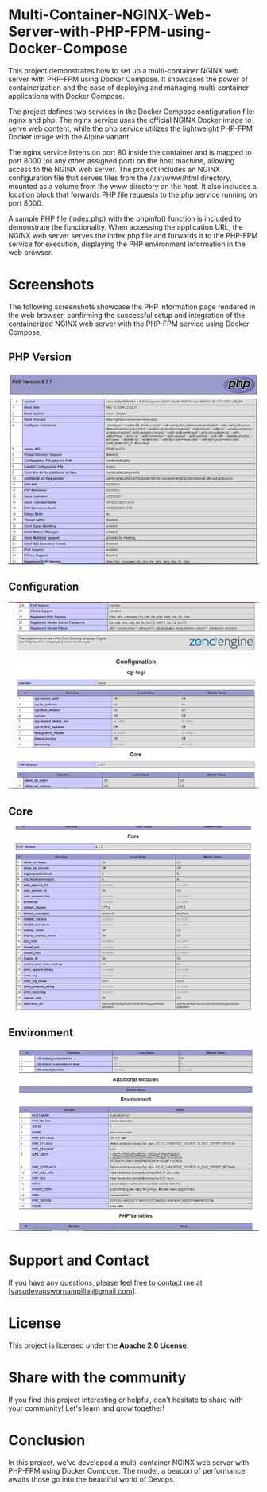 # Multi-Container-NGINX-Web-Server-with-PHP-FPM-using-Docker-Compose

This project demonstrates how to set up a multi-container NGINX web server with PHP-FPM using Docker Compose. It showcases the power of containerization and the ease of deploying and managing multi-container applications with Docker Compose. 

The project defines two services in the Docker Compose configuration file: nginx and php. The nginx service uses the official NGINX Docker image to serve web content, while the php service utilizes the lightweight PHP-FPM Docker image with the Alpine variant. 

The nginx service listens on port 80 inside the container and is mapped to port 8000 (or any other assigned port) on the host machine, allowing access to the NGINX web server. The project includes an NGINX configuration file that serves files from the /var/www/html directory, mounted as a volume from the www directory on the host. It also includes a location block that forwards PHP file requests to the php service running on port 8000.

A sample PHP file (index.php) with the phpinfo() function is included to demonstrate the functionality. When accessing the application URL, the NGINX web server serves the index.php file and forwards it to the PHP-FPM service for execution, displaying the PHP environment information in the web browser.

# Screenshots 

The following screenshots showcase the PHP information page rendered in the web browser, confirming the successful setup and integration of the containerized NGINX web server with the PHP-FPM service using Docker Compose,

## PHP Version

![Screenshot](php1.png)

## Configuration

![Screenshot](php2.png)

## Core

![Screenshot](php3.png)

## Environment

![Screenshot](php4.png)

# Support and Contact

If you have any questions, please feel free to contact me at [vasudevanswornampillai@gmail.com].

# License

This project is licensed under the **Apache 2.0 License**.

# Share with the community

If you find this project interesting or helpful, don't hesitate to share with your community! Let's learn and grow together!

# Conclusion

In this project, we’ve developed a multi-container NGINX web server with PHP-FPM using Docker Compose. The model, a beacon of performance, awaits those go into the beautiful world of Devops.
 



